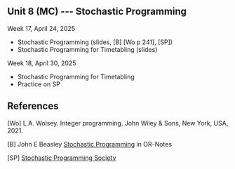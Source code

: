 ## Unit 8 (MC) --- Stochastic Programming

Week 17, April 24, 2025

- Stochastic Programming (slides, [B] [Wo p 241], [SP])
- Stochastic Programming for Timetabling (slides)

Week 18, April 30, 2025

- Stochastic Programming for Timetabling
- Practice on SP

## References

[Wo] L.A. Wolsey. Integer programming. John Wiley & Sons, New York, USA, 2021.

[B] John E Beasley [Stochastic
  Programming](people.brunel.ac.uk/~mastjjb/jeb/or/sp.html) in OR-Notes

[SP] [Stochastic Programming Society](https://www.stoprog.org/)
